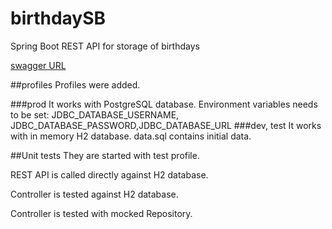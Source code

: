 # birthdaySB
Spring Boot REST API for storage of birthdays

[swagger URL ](http://localhost:8081/swagger-ui/index.html)

##profiles
Profiles were added. 

###prod
It works with PostgreSQL database. Environment variables needs to be set: JDBC_DATABASE_USERNAME, JDBC_DATABASE_PASSWORD,JDBC_DATABASE_URL
###dev, test
It works with in memory H2 database. data.sql contains initial data.

##Unit tests
They are started with test profile.

REST API is called directly against H2 database. 

Controller is tested against H2 database.

Controller is tested with mocked Repository.